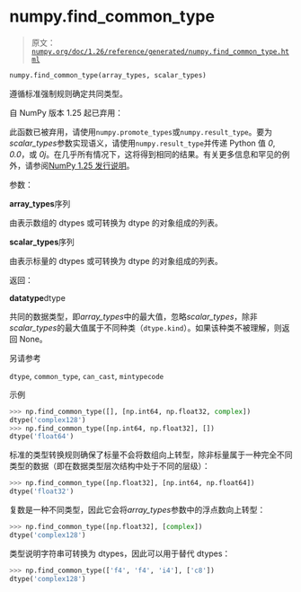 # numpy.find_common_type

> 原文：[`numpy.org/doc/1.26/reference/generated/numpy.find_common_type.html`](https://numpy.org/doc/1.26/reference/generated/numpy.find_common_type.html)

```py
numpy.find_common_type(array_types, scalar_types)
```

遵循标准强制规则确定共同类型。

自 NumPy 版本 1.25 起已弃用：

此函数已被弃用，请使用`numpy.promote_types`或`numpy.result_type`。要为*scalar_types*参数实现语义，请使用`numpy.result_type`并传递 Python 值 *0*, *0.0*，或 *0j*。在几乎所有情况下，这将得到相同的结果。有关更多信息和罕见的例外，请参阅[NumPy 1.25 发行说明](https://numpy.org/devdocs/release/1.25.0-notes.html)。

参数：

**array_types**序列

由表示数组的 dtypes 或可转换为 dtype 的对象组成的列表。

**scalar_types**序列

由表示标量的 dtypes 或可转换为 dtype 的对象组成的列表。

返回：

**datatype**dtype

共同的数据类型，即*array_types*中的最大值，忽略*scalar_types*，除非*scalar_types*的最大值属于不同种类（`dtype.kind`）。如果该种类不被理解，则返回 None。

另请参考

`dtype`, `common_type`, `can_cast`, `mintypecode`

示例

```py
>>> np.find_common_type([], [np.int64, np.float32, complex])
dtype('complex128')
>>> np.find_common_type([np.int64, np.float32], [])
dtype('float64') 
```

标准的类型转换规则确保了标量不会将数组向上转型，除非标量属于一种完全不同类型的数据（即在数据类型层次结构中处于不同的层级）：

```py
>>> np.find_common_type([np.float32], [np.int64, np.float64])
dtype('float32') 
```

复数是一种不同类型，因此它会将*array_types*参数中的浮点数向上转型：

```py
>>> np.find_common_type([np.float32], [complex])
dtype('complex128') 
```

类型说明字符串可转换为 dtypes，因此可以用于替代 dtypes：

```py
>>> np.find_common_type(['f4', 'f4', 'i4'], ['c8'])
dtype('complex128') 
```

